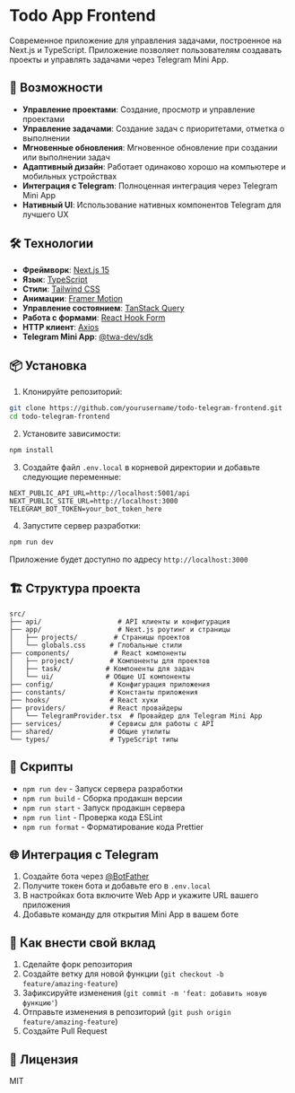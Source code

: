 # Todo App Frontend

Современное приложение для управления задачами, построенное на Next.js и TypeScript. Приложение
позволяет пользователям создавать проекты и управлять задачами через Telegram Mini App.

## 🚀 Возможности

- **Управление проектами**: Создание, просмотр и управление проектами
- **Управление задачами**: Создание задач с приоритетами, отметка о выполнении
- **Мгновенные обновления**: Мгновенное обновление при создании или выполнении задач
- **Адаптивный дизайн**: Работает одинаково хорошо на компьютере и мобильных устройствах
- **Интеграция с Telegram**: Полноценная интеграция через Telegram Mini App
- **Нативный UI**: Использование нативных компонентов Telegram для лучшего UX

## 🛠 Технологии

- **Фреймворк**: [Next.js 15](https://nextjs.org/)
- **Язык**: [TypeScript](https://www.typescriptlang.org/)
- **Стили**: [Tailwind CSS](https://tailwindcss.com/)
- **Анимации**: [Framer Motion](https://www.framer.com/motion/)
- **Управление состоянием**: [TanStack Query](https://tanstack.com/query)
- **Работа с формами**: [React Hook Form](https://react-hook-form.com/)
- **HTTP клиент**: [Axios](https://axios-http.com/)
- **Telegram Mini App**: [@twa-dev/sdk](https://github.com/twa-dev/sdk)

## 📦 Установка

1. Клонируйте репозиторий:

```bash
git clone https://github.com/yourusername/todo-telegram-frontend.git
cd todo-telegram-frontend
```

2. Установите зависимости:

```bash
npm install
```

3. Создайте файл `.env.local` в корневой директории и добавьте следующие переменные:

```env
NEXT_PUBLIC_API_URL=http://localhost:5001/api
NEXT_PUBLIC_SITE_URL=http://localhost:3000
TELEGRAM_BOT_TOKEN=your_bot_token_here
```

4. Запустите сервер разработки:

```bash
npm run dev
```

Приложение будет доступно по адресу `http://localhost:3000`

## 🏗 Структура проекта

```
src/
├── api/                   # API клиенты и конфигурация
├── app/                   # Next.js роутинг и страницы
│   ├── projects/         # Страницы проектов
│   └── globals.css      # Глобальные стили
├── components/           # React компоненты
│   ├── project/         # Компоненты для проектов
│   ├── task/           # Компоненты для задач
│   └── ui/             # Общие UI компоненты
├── config/              # Конфигурация приложения
├── constants/           # Константы приложения
├── hooks/               # React хуки
├── providers/           # React провайдеры
│   └── TelegramProvider.tsx  # Провайдер для Telegram Mini App
├── services/            # Сервисы для работы с API
├── shared/              # Общие утилиты
└── types/               # TypeScript типы
```

## 📝 Скрипты

- `npm run dev` - Запуск сервера разработки
- `npm run build` - Сборка продакшн версии
- `npm run start` - Запуск продакшн сервера
- `npm run lint` - Проверка кода ESLint
- `npm run format` - Форматирование кода Prettier

## 🌐 Интеграция с Telegram

1. Создайте бота через [@BotFather](https://t.me/BotFather)
2. Получите токен бота и добавьте его в `.env.local`
3. В настройках бота включите Web App и укажите URL вашего приложения
4. Добавьте команду для открытия Mini App в вашем боте

## 🤝 Как внести свой вклад

1. Сделайте форк репозитория
2. Создайте ветку для новой функции (`git checkout -b feature/amazing-feature`)
3. Зафиксируйте изменения (`git commit -m 'feat: добавить новую функцию'`)
4. Отправьте изменения в репозиторий (`git push origin feature/amazing-feature`)
5. Создайте Pull Request

## 📄 Лицензия

MIT
